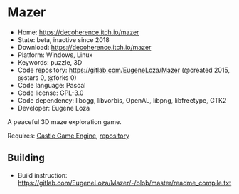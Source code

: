 # Mazer

- Home: https://decoherence.itch.io/mazer
- State: beta, inactive since 2018
- Download: https://decoherence.itch.io/mazer
- Platform: Windows, Linux
- Keywords: puzzle, 3D
- Code repository: https://gitlab.com/EugeneLoza/Mazer (@created 2015, @stars 0, @forks 0)
- Code language: Pascal
- Code license: GPL-3.0
- Code dependency: libogg, libvorbis, OpenAL, libpng, libfreetype, GTK2
- Developer: Eugene Loza

A peaceful 3D maze exploration game.

Requires: [Castle Game Engine](https://castle-engine.io/index.php), [repository](https://github.com/castle-engine/castle-engine)

## Building

- Build instruction: https://gitlab.com/EugeneLoza/Mazer/-/blob/master/readme_compile.txt
